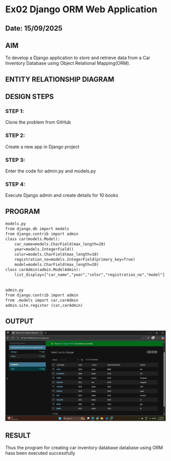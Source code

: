 # Ex02 Django ORM Web Application
## Date: 15/09/2025

## AIM
To develop a Django application to store and retrieve data from a Car Inventory Database using Object Relational Mapping(ORM).

## ENTITY RELATIONSHIP DIAGRAM



## DESIGN STEPS

### STEP 1:
Clone the problem from GitHub

### STEP 2:
Create a new app in Django project

### STEP 3:
Enter the code for admin.py and models.py

### STEP 4:
Execute Django admin and create details for 10 books

## PROGRAM
```
models.py
from django.db import models
from django.contrib import admin
class car(models.Model):
    car_name=models.CharField(max_length=20)
    year=models.IntegerField()
    color=models.CharField(max_length=10)
    registration_no=models.IntegerField(primary_key=True)
    model=models.CharField(max_length=20)
class carAdmin(admin.ModelAdmin):
    list_display=["car_name","year","color","registration_no","model"]


admin.py
from django.contrib import admin
from .models import car,carAdmin
admin.site.register (car,carAdmin)
```

## OUTPUT
![alt text](<Screenshot 2025-09-20 012607.png>)


## RESULT
Thus the program for creating car inventory database database using ORM hass been executed successfully
